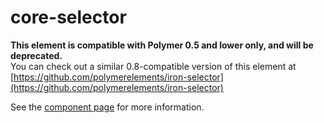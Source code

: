 core-selector
==============

**This element is compatible with Polymer 0.5 and lower only, and will be deprecated.**  
You can check out a similar 0.8-compatible version of this element at [https://github.com/polymerelements/iron-selector](https://github.com/polymerelements/iron-selector)

See the [component page](https://www.polymer-project.org/0.5/docs/elements/core-selector.html) for more information.
